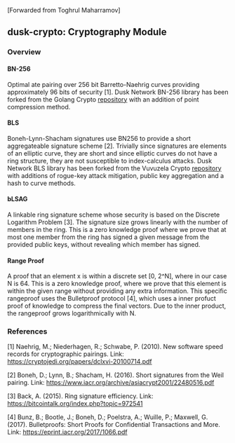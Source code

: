 [Forwarded from Toghrul Maharramov]
## dusk-crypto: Cryptography Module
### Overview
#### BN-256
Optimal ate pairing over 256 bit Barretto-Naehrig curves providing approximately 96 bits of security [1]. Dusk Network BN-256 library has been forked from the Golang Crypto [repository]( https://github.com/golang/crypto/tree/master/bn256) with an addition of point compression method.

#### BLS
Boneh-Lynn-Shacham signatures use BN256 to provide a short aggregateable signature scheme [2]. Trivially since signatures are elements of an elliptic curve, they are short and since elliptic curves do not have a ring structure, they are not susceptible to index-calculus attacks. Dusk Network BLS library has been forked from the Vuvuzela Crypto [repository](https://github.com/vuvuzela/crypto/blob/master/bls) with additions of rogue-key attack mitigation, public key aggregation and a hash to curve methods.

#### bLSAG
A linkable ring signature scheme whose security is based on the Discrete Logarithm Problem [3]. The signature size grows linearly with the number of members in the ring. This is a zero knowledge proof where we prove that at most one member from the ring has signed a given message from the provided public keys, without revealing which member has signed.

#### Range Proof
A proof that an element x is within a discrete set [0, 2^N], where in our case N is 64. This is a zero knowledge proof, where we prove that this element is within the given range without providing any extra information. This specific rangeproof uses the Bulletproof protocol [4], which uses a inner profuct proof of knowledge to compress the final vectors. Due to the inner product, the rangeproof grows logarithmically with N.

### References
[1] Naehrig, M.; Niederhagen, R.; Schwabe, P. (2010). New software speed records for cryptographic pairings. Link:
https://cryptojedi.org/papers/dclxvi-20100714.pdf

[2] Boneh, D.; Lynn, B.; Shacham, H. (2016). Short signatures from the Weil pairing. Link: https://www.iacr.org/archive/asiacrypt2001/22480516.pdf

[3] Back, A. (2015). Ring signature efficiency. Link: https://bitcointalk.org/index.php?topic=972541

[4] Bunz, B.; Bootle, J.; Boneh, D.; Poelstra, A.; Wuille, P.; Maxwell, G. (2017). Bulletproofs: Short Proofs for Confidential Transactions and More. Link: https://eprint.iacr.org/2017/1066.pdf
